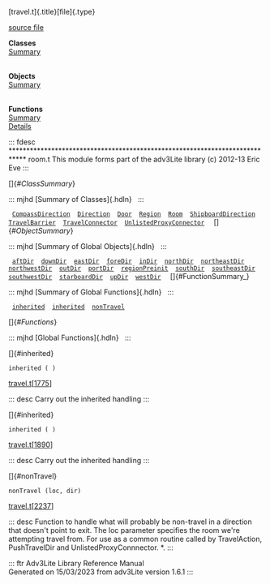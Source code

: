 [travel.t]{.title}[file]{.type}

[source file](../source/travel.t.html)

**Classes**\
[Summary](#_ClassSummary_)\
 

**Objects**\
[Summary](#_ObjectSummary_)\
 

**Functions**\
[Summary](#_FunctionSummary_)\
[Details](#_Functions_)

::: fdesc
\*\*\*\*\*\*\*\*\*\*\*\*\*\*\*\*\*\*\*\*\*\*\*\*\*\*\*\*\*\*\*\*\*\*\*\*\*\*\*\*\*\*\*\*\*\*\*\*\*\*\*\*\*\*\*\*\*\*\*\*\*\*\*\*\*\*\*\*\*\*\*\*\*\*\*\*
room.t This module forms part of the adv3Lite library (c) 2012-13 Eric
Eve
:::

[]{#_ClassSummary_}

::: mjhd
[Summary of Classes]{.hdln}  
:::

` `[`CompassDirection`](../object/CompassDirection.html)`  `[`Direction`](../object/Direction.html)`  `[`Door`](../object/Door.html)`  `[`Region`](../object/Region.html)`  `[`Room`](../object/Room.html)`  `[`ShipboardDirection`](../object/ShipboardDirection.html)`  `[`TravelBarrier`](../object/TravelBarrier.html)`  `[`TravelConnector`](../object/TravelConnector.html)`  `[`UnlistedProxyConnector`](../object/UnlistedProxyConnector.html)`  `
[]{#_ObjectSummary_}

::: mjhd
[Summary of Global Objects]{.hdln}  
:::

` `[`aftDir`](../object/aftDir.html)`  `[`downDir`](../object/downDir.html)`  `[`eastDir`](../object/eastDir.html)`  `[`foreDir`](../object/foreDir.html)`  `[`inDir`](../object/inDir.html)`  `[`northDir`](../object/northDir.html)`  `[`northeastDir`](../object/northeastDir.html)`  `[`northwestDir`](../object/northwestDir.html)`  `[`outDir`](../object/outDir.html)`  `[`portDir`](../object/portDir.html)`  `[`regionPreinit`](../object/regionPreinit.html)`  `[`southDir`](../object/southDir.html)`  `[`southeastDir`](../object/southeastDir.html)`  `[`southwestDir`](../object/southwestDir.html)`  `[`starboardDir`](../object/starboardDir.html)`  `[`upDir`](../object/upDir.html)`  `[`westDir`](../object/westDir.html)`  `
[]{#FunctionSummary_}

::: mjhd
[Summary of Global Functions]{.hdln}  
:::

` `[`inherited`](#inherited)`  `[`inherited`](#inherited)`  `[`nonTravel`](#nonTravel)`  `

[]{#_Functions_}

::: mjhd
[Global Functions]{.hdln}  
:::

[]{#inherited}

`inherited ( )`

[travel.t](../file/travel.t.html)\[[1775](../source/travel.t.html#1775)\]

::: desc
Carry out the inherited handling
:::

[]{#inherited}

`inherited ( )`

[travel.t](../file/travel.t.html)\[[1890](../source/travel.t.html#1890)\]

::: desc
Carry out the inherited handling
:::

[]{#nonTravel}

`nonTravel (loc, dir)`

[travel.t](../file/travel.t.html)\[[2237](../source/travel.t.html#2237)\]

::: desc
Function to handle what will probably be non-travel in a direction that
doesn\'t point to exit. The loc parameter specifies the room we\'re
attempting travel from. For use as a common routine called by
TravelAction, PushTravelDir and UnlistedProxyConnnector. \*.
:::

::: ftr
Adv3Lite Library Reference Manual\
Generated on 15/03/2023 from adv3Lite version 1.6.1
:::
